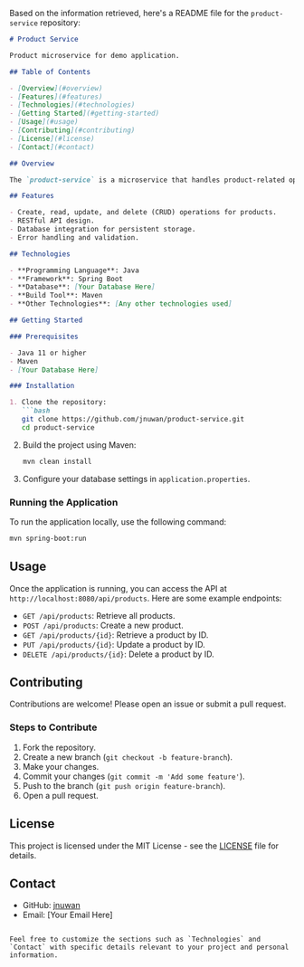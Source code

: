 Based on the information retrieved, here's a README file for the `product-service` repository:

```markdown
# Product Service

Product microservice for demo application.

## Table of Contents

- [Overview](#overview)
- [Features](#features)
- [Technologies](#technologies)
- [Getting Started](#getting-started)
- [Usage](#usage)
- [Contributing](#contributing)
- [License](#license)
- [Contact](#contact)

## Overview

The `product-service` is a microservice that handles product-related operations for a demo application. This service is part of a larger microservices architecture.

## Features

- Create, read, update, and delete (CRUD) operations for products.
- RESTful API design.
- Database integration for persistent storage.
- Error handling and validation.

## Technologies

- **Programming Language**: Java
- **Framework**: Spring Boot
- **Database**: [Your Database Here]
- **Build Tool**: Maven
- **Other Technologies**: [Any other technologies used]

## Getting Started

### Prerequisites

- Java 11 or higher
- Maven
- [Your Database Here]

### Installation

1. Clone the repository:
   ```bash
   git clone https://github.com/jnuwan/product-service.git
   cd product-service
   ```

2. Build the project using Maven:
   ```bash
   mvn clean install
   ```

3. Configure your database settings in `application.properties`.

### Running the Application

To run the application locally, use the following command:
```bash
mvn spring-boot:run
```

## Usage

Once the application is running, you can access the API at `http://localhost:8080/api/products`. Here are some example endpoints:

- `GET /api/products`: Retrieve all products.
- `POST /api/products`: Create a new product.
- `GET /api/products/{id}`: Retrieve a product by ID.
- `PUT /api/products/{id}`: Update a product by ID.
- `DELETE /api/products/{id}`: Delete a product by ID.

## Contributing

Contributions are welcome! Please open an issue or submit a pull request.

### Steps to Contribute

1. Fork the repository.
2. Create a new branch (`git checkout -b feature-branch`).
3. Make your changes.
4. Commit your changes (`git commit -m 'Add some feature'`).
5. Push to the branch (`git push origin feature-branch`).
6. Open a pull request.

## License

This project is licensed under the MIT License - see the [LICENSE](LICENSE) file for details.

## Contact

- GitHub: [jnuwan](https://github.com/jnuwan)
- Email: [Your Email Here]

```

Feel free to customize the sections such as `Technologies` and `Contact` with specific details relevant to your project and personal information.
